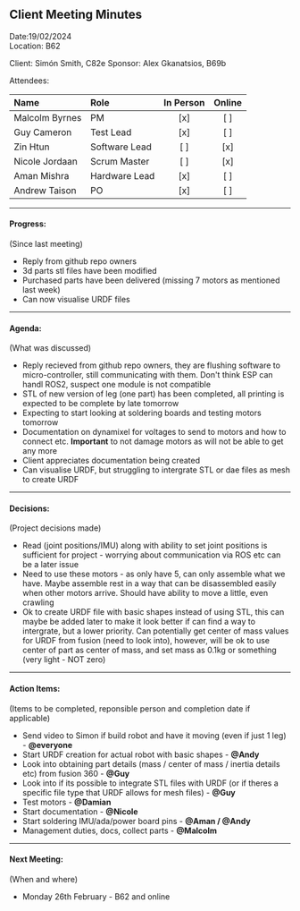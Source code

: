 ## Client Meeting Minutes  

Date:19/02/2024  
Location: B62

Client: Simón Smith, C82e
Sponsor: Alex Gkanatsios, B69b

Attendees:

|Name|Role|In Person|Online|
|:--|:--|:--:|:--:|
|Malcolm Byrnes| PM | [x] | [ ] |
|Guy Cameron | Test Lead | [x] | [ ] |
|Zin Htun | Software Lead | [ ] | [x] |
|Nicole Jordaan | Scrum Master | [ ] | [x] |
|Aman Mishra | Hardware Lead | [x] | [ ] |
|Andrew Taison | PO | [x] | [ ] |

---  

#### Progress:  
(Since last meeting)  

* Reply from github repo owners  
* 3d parts stl files have been modified  
* Purchased parts have been delivered (missing 7 motors as mentioned last week)  
* Can now visualise URDF files  

---  

#### Agenda:  
(What was discussed)  

* Reply recieved from github repo owners, they are flushing software to micro-controller, still communicating with them. Don't think ESP can handl ROS2, suspect one module is not compatible  
* STL of new version of leg (one part) has been completed, all printing is expected to be complete by late tomorrow
* Expecting to start looking at soldering boards and testing motors tomorrow  
* Documentation on dynamixel for voltages to send to motors and how to connect etc. **Important** to not damage motors as will not be able to get any more  
* Client appreciates documentation being created  
* Can visualise URDF, but struggling to intergrate STL or dae files as mesh to create URDF  

---  

#### Decisions:  
(Project decisions made)  

* Read (joint positions/IMU) along with ability to set joint positions is sufficient for project - worrying about communication via ROS etc can be a later issue    
* Need to use these motors - as only have 5, can only assemble what we have. Maybe assemble rest in a way that can be disassembled easily when other motors arrive. Should have ability to move a little, even crawling  
* Ok to create URDF file with basic shapes instead of using STL, this can maybe be added later to make it look better if can find a way to intergrate, but a lower priority. Can potentially get center of mass values for URDF from fusion (need to look into), however, will be ok to use center of part as center of mass, and set mass as 0.1kg or something (very light - NOT zero)  

---  

#### Action Items:  
(Items to be completed, reponsible person and completion date if applicable)  

* Send video to Simon if build robot and have it moving (even if just 1 leg) - **@everyone**  
* Start URDF creation for actual robot with basic shapes - **@Andy**  
* Look into obtaining part details (mass / center of mass / inertia details etc) from fusion 360 - **@Guy**  
* Look into if its possible to integrate STL files with URDF (or if theres a specific file type that URDF allows for mesh files) - **@Guy**  
* Test motors - **@Damian**  
* Start documentation - **@Nicole**  
* Start soldering IMU/ada/power board pins - **@Aman / @Andy**  
* Management duties, docs, collect parts - **@Malcolm**  

---  

#### Next Meeting:
(When and where)  

* Monday 26th February - B62 and online  